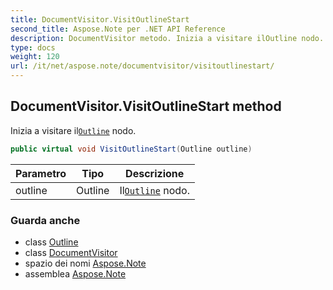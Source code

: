 ```yaml
---
title: DocumentVisitor.VisitOutlineStart
second_title: Aspose.Note per .NET API Reference
description: DocumentVisitor metodo. Inizia a visitare ilOutline nodo.
type: docs
weight: 120
url: /it/net/aspose.note/documentvisitor/visitoutlinestart/
---
```

## DocumentVisitor.VisitOutlineStart method

Inizia a visitare il[`Outline`](../../outline/) nodo.

```csharp
public virtual void VisitOutlineStart(Outline outline)
```

| Parametro | Tipo | Descrizione |
| --- | --- | --- |
| outline | Outline | Il[`Outline`](../../outline/) nodo. |

### Guarda anche

* class [Outline](../../outline/)
* class [DocumentVisitor](../)
* spazio dei nomi [Aspose.Note](../../documentvisitor/)
* assemblea [Aspose.Note](../../../)


